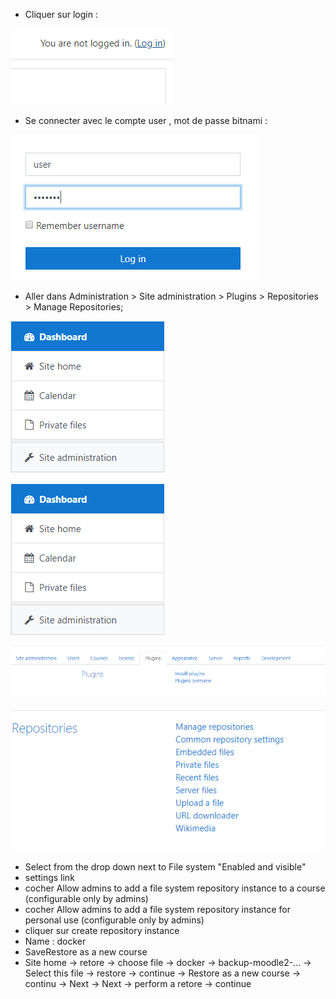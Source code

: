 
- Cliquer sur login :


![login](./images/moodle1.png)

- Se connecter avec le compte user , mot de passe bitnami :


![user](./images/moodle2.png)


- Aller dans Administration > Site administration > Plugins > Repositories > Manage Repositories;

![admin](./images/moodle3.png)

![site_admin](./images/moodle3.png)

![plugin](./images/moodle4.png)

![repo](./images/moodle5.png)

- Select from the drop down next to File system "Enabled and visible"
- settings link
- cocher Allow admins to add a file system repository instance to a course (configurable only by admins)
- cocher Allow admins to add a file system repository instance for personal use (configurable only by admins)
- cliquer sur create repository instance
- Name : docker
- SaveRestore as a new course
- Site home -> retore -> choose file -> docker -> backup-moodle2-... -> Select this file -> restore -> continue -> Restore as a new course -> continu -> Next -> Next -> perform a retore -> continue
